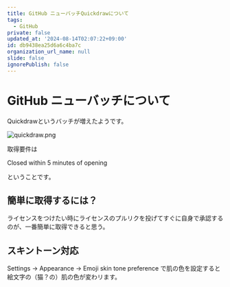 ```yaml
---
title: GitHub ニューバッチQuickdrawについて
tags:
  - GitHub
private: false
updated_at: '2024-08-14T02:07:22+09:00'
id: db9438ea25d6a6c4ba7c
organization_url_name: null
slide: false
ignorePublish: false
---
```

# GitHub ニューバッチについて

Quickdrawというバッチが増えたようです。

![quickdraw.png](https://qiita-image-store.s3.ap-northeast-1.amazonaws.com/0/60417/0cbdc43b-49f7-910d-3e8b-ea0a6abf556a.png)


取得要件は

Closed within 5 minutes of opening

ということです。


## 簡単に取得するには？

ライセンスをつけたい時にライセンスのプルリクを投げてすぐに自身で承認するのが、一番簡単に取得できると思う。

## スキントーン対応

Settings → Appearance → Emoji skin tone preference で肌の色を設定すると絵文字の（猫？の）肌の色が変わリます。

